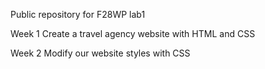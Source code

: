 Public repository for F28WP lab1

Week 1
Create a travel agency website with HTML and CSS

Week 2
Modify our website styles with CSS


 
